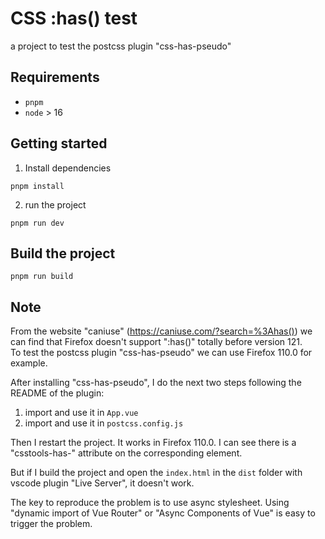 # CSS :has() test
a project to test the postcss plugin "css-has-pseudo"

## Requirements
- `pnpm`
- `node` > 16

## Getting started
1. Install dependencies
```
pnpm install
```
2. run the project
```
pnpm run dev
```
## Build the project
```
pnpm run build
```

## Note
From the website "caniuse" (https://caniuse.com/?search=%3Ahas()) we can find that Firefox doesn't support ":has()" totally before version 121.   
To test the postcss plugin "css-has-pseudo" we can use Firefox 110.0 for example.   

After installing "css-has-pseudo", I do the next two steps following the README of the plugin:
1. import and use it in `App.vue`
2. import and use it in `postcss.config.js`

Then I restart the project. It works in Firefox 110.0. I can see there is a "csstools-has-" attribute on the corresponding element.  

But if I build the project and open the `index.html` in the `dist` folder with vscode plugin "Live Server", it doesn't work.

The key to reproduce the problem is to use async stylesheet. Using "dynamic import of Vue Router" or "Async Components of Vue" is easy to trigger the problem.